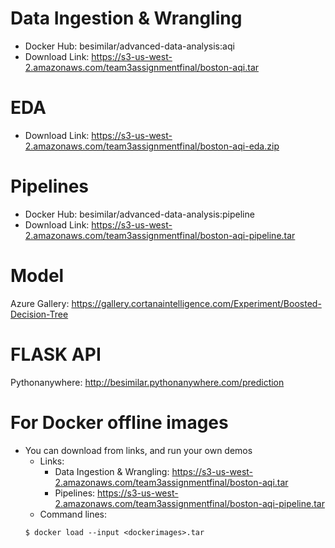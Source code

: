 # Data Ingestion & Wrangling
* Docker Hub: besimilar/advanced-data-analysis:aqi
* Download Link: https://s3-us-west-2.amazonaws.com/team3assignmentfinal/boston-aqi.tar

# EDA
* Download Link: https://s3-us-west-2.amazonaws.com/team3assignmentfinal/boston-aqi-eda.zip

# Pipelines
* Docker Hub: besimilar/advanced-data-analysis:pipeline
* Download Link: https://s3-us-west-2.amazonaws.com/team3assignmentfinal/boston-aqi-pipeline.tar

# Model
Azure Gallery: https://gallery.cortanaintelligence.com/Experiment/Boosted-Decision-Tree

# FLASK API
Pythonanywhere: http://besimilar.pythonanywhere.com/prediction

# For Docker offline images
* You can download from links, and run your own demos
	* Links:
		* Data Ingestion & Wrangling: https://s3-us-west-2.amazonaws.com/team3assignmentfinal/boston-aqi.tar
		* Pipelines: https://s3-us-west-2.amazonaws.com/team3assignmentfinal/boston-aqi-pipeline.tar
	* Command lines:
	```
	$ docker load --input <dockerimages>.tar
	```
